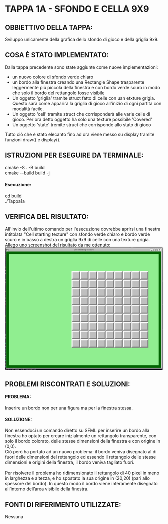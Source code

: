 # TAPPA 1A - SFONDO E CELLA 9X9 

## OBBIETTIVO DELLA TAPPA: 
Sviluppo unicamente della grafica dello sfondo di gioco e della griglia 9x9.

## COSA È STATO IMPLEMENTATO: 
Dalla tappa precedente sono state aggiunte come nuove implementazioni: 
- un nuovo colore di sfondo verde chiaro 
- un bordo alla finestra creando una Rectangle Shape trasparente leggermente più piccola della finestra e con bordo verde scuro in modo che solo il bordo del rettangolo fosse visibile 
- Un oggetto 'griglia' tramite struct fatto di celle con uan etxture grigia. Questo sarà come apparirà la griglia di gioco all'inizio di ogni partita con modalità facile. 
- Un oggetto 'cell' tramite struct che corrisponderà alle varie celle di gioco. Per ora detto oggetto ha solo una texture possibile 'Covered' 
- Un oggetto 'state' tremite struct che corrisponde allo stato di gioco 

Tutto ciò che è stato elecanto fino ad ora viene messo su display tramite funzioni draw() e display(). 


## ISTRUZIONI PER ESEGUIRE DA TERMINALE: 
cmake -S . -B build <br> 
cmake --build build -j

#### Esecuzione: 
cd build <br> 
./Tappa1a

## VERIFICA DEL RISULTATO: 
All'invio dell'ultimo comando per l'esecuzione dovrebbe aprirsi una finestra intitolata "Cell starting texture" con sfondo verde chiaro e bordo verde scuro e in basso a destra un griglia 9x9 di celle con una texture grigia. 
<br>
Allego uno screenshot del risultato da me ottenuto:  
![risultato_unoa](../risorse/risultati/tappa1a.png)

## PROBLEMI RISCONTRATI E SOLUZIONI: 
#### PROBLEMA: 
Inserire un bordo non per una figura ma per la finestra stessa. 
#### SOLUZIONE: 
Non essendoci un comando diretto su SFML per inserire un bordo alla finestra ho optato per creare inizialmente un rettangolo transparente, con solo il bordo colorato, delle stesse dimensioni della finestra e con origine in (0,0). <br>
Ciò però ha portato ad un nuovo problema: il bordo veniva disegnato al di fuori delle dimensioni del rettangolo ed essendo il rettangolo delle stesse dimensioni e origini della finestra, il bordo veniva tagliato fuori. <br>  
Per risolvere il problema ho ridimensionato il rettangolo di 40 pixel in meno in larghezza e altezza, e ho spostato la sua origine in (20,20) (pari allo spessore del bordo). In questo modo il bordo viene interamente disegnato all’interno dell’area visibile della finestra. 

## FONTI DI RIFERIMENTO UTILIZZATE:  
Nessuna



